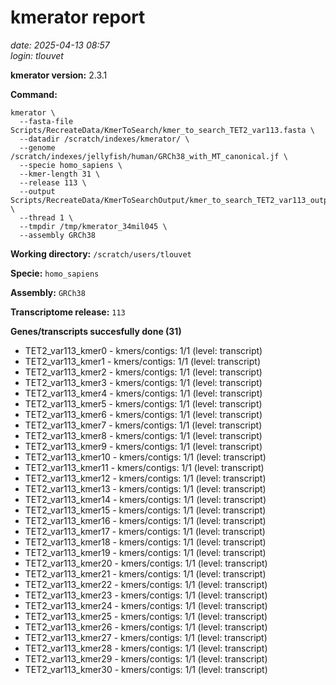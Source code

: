 # kmerator report
*date: 2025-04-13 08:57*  
*login: tlouvet*

**kmerator version:** 2.3.1

**Command:**

```
kmerator \
  --fasta-file Scripts/RecreateData/KmerToSearch/kmer_to_search_TET2_var113.fasta \
  --datadir /scratch/indexes/kmerator/ \
  --genome /scratch/indexes/jellyfish/human/GRCh38_with_MT_canonical.jf \
  --specie homo_sapiens \
  --kmer-length 31 \
  --release 113 \
  --output Scripts/RecreateData/KmerToSearchOutput/kmer_to_search_TET2_var113_output \
  --thread 1 \
  --tmpdir /tmp/kmerator_34mil045 \
  --assembly GRCh38
```

**Working directory:** `/scratch/users/tlouvet`

**Specie:** `homo_sapiens`

**Assembly:** `GRCh38`

**Transcriptome release:** `113`

**Genes/transcripts succesfully done (31)**

- TET2_var113_kmer0 - kmers/contigs: 1/1 (level: transcript)
- TET2_var113_kmer1 - kmers/contigs: 1/1 (level: transcript)
- TET2_var113_kmer2 - kmers/contigs: 1/1 (level: transcript)
- TET2_var113_kmer3 - kmers/contigs: 1/1 (level: transcript)
- TET2_var113_kmer4 - kmers/contigs: 1/1 (level: transcript)
- TET2_var113_kmer5 - kmers/contigs: 1/1 (level: transcript)
- TET2_var113_kmer6 - kmers/contigs: 1/1 (level: transcript)
- TET2_var113_kmer7 - kmers/contigs: 1/1 (level: transcript)
- TET2_var113_kmer8 - kmers/contigs: 1/1 (level: transcript)
- TET2_var113_kmer9 - kmers/contigs: 1/1 (level: transcript)
- TET2_var113_kmer10 - kmers/contigs: 1/1 (level: transcript)
- TET2_var113_kmer11 - kmers/contigs: 1/1 (level: transcript)
- TET2_var113_kmer12 - kmers/contigs: 1/1 (level: transcript)
- TET2_var113_kmer13 - kmers/contigs: 1/1 (level: transcript)
- TET2_var113_kmer14 - kmers/contigs: 1/1 (level: transcript)
- TET2_var113_kmer15 - kmers/contigs: 1/1 (level: transcript)
- TET2_var113_kmer16 - kmers/contigs: 1/1 (level: transcript)
- TET2_var113_kmer17 - kmers/contigs: 1/1 (level: transcript)
- TET2_var113_kmer18 - kmers/contigs: 1/1 (level: transcript)
- TET2_var113_kmer19 - kmers/contigs: 1/1 (level: transcript)
- TET2_var113_kmer20 - kmers/contigs: 1/1 (level: transcript)
- TET2_var113_kmer21 - kmers/contigs: 1/1 (level: transcript)
- TET2_var113_kmer22 - kmers/contigs: 1/1 (level: transcript)
- TET2_var113_kmer23 - kmers/contigs: 1/1 (level: transcript)
- TET2_var113_kmer24 - kmers/contigs: 1/1 (level: transcript)
- TET2_var113_kmer25 - kmers/contigs: 1/1 (level: transcript)
- TET2_var113_kmer26 - kmers/contigs: 1/1 (level: transcript)
- TET2_var113_kmer27 - kmers/contigs: 1/1 (level: transcript)
- TET2_var113_kmer28 - kmers/contigs: 1/1 (level: transcript)
- TET2_var113_kmer29 - kmers/contigs: 1/1 (level: transcript)
- TET2_var113_kmer30 - kmers/contigs: 1/1 (level: transcript)
